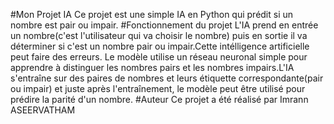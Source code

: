 #Mon Projet IA
Ce projet est une simple IA en Python qui prédit si un nombre est pair ou impair.
#Fonctionnement du projet
L'IA prend en entrée un nombre(c'est l'utilisateur qui va choisir le nombre) puis en sortie il va déterminer si c'est un nombre pair ou impair.Cette intélligence artificielle peut faire des erreurs.
Le modèle utilise un réseau neuronal simple pour apprendre à distinguer les nombres pairs et les nombres impairs.L'IA s'entraîne sur des paires de nombres et leurs étiquette correspondante(pair ou impair) et juste après l'entraînement, le modèle peut être utilisé pour prédire la parité d'un nombre.
#Auteur
Ce projet a été réalisé par Imrann ASEERVATHAM
